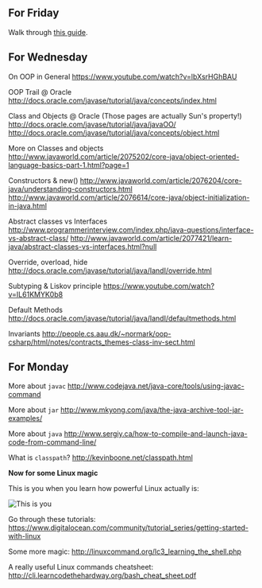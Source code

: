 ## For Friday

Walk through [this guide](https://github.com/HackBulgaria/Programming101-Java/blob/master/week02/git.md).

## For Wednesday

On OOP in General
https://www.youtube.com/watch?v=lbXsrHGhBAU

OOP Trail @ Oracle
http://docs.oracle.com/javase/tutorial/java/concepts/index.html

Class and Objects @ Oracle (Those pages are actually Sun's property!)
http://docs.oracle.com/javase/tutorial/java/javaOO/
http://docs.oracle.com/javase/tutorial/java/concepts/object.html

More on Classes and objects
http://www.javaworld.com/article/2075202/core-java/object-oriented-language-basics-part-1.html?page=1

Constructors & new()
http://www.javaworld.com/article/2076204/core-java/understanding-constructors.html
http://www.javaworld.com/article/2076614/core-java/object-initialization-in-java.html

Abstract classes vs Interfaces
http://www.programmerinterview.com/index.php/java-questions/interface-vs-abstract-class/
http://www.javaworld.com/article/2077421/learn-java/abstract-classes-vs-interfaces.html?null

Override, overload, hide
http://docs.oracle.com/javase/tutorial/java/IandI/override.html

Subtyping & Liskov principle
https://www.youtube.com/watch?v=IL61KMYK0b8

Default Methods
http://docs.oracle.com/javase/tutorial/java/IandI/defaultmethods.html

Invariants
http://people.cs.aau.dk/~normark/oop-csharp/html/notes/contracts_themes-class-inv-sect.html


## For Monday

More about `javac`
http://www.codejava.net/java-core/tools/using-javac-command

More about `jar`
http://www.mkyong.com/java/the-java-archive-tool-jar-examples/

More about `java`
http://www.sergiy.ca/how-to-compile-and-launch-java-code-from-command-line/

What is `classpath`?
http://kevinboone.net/classpath.html

**Now for some Linux magic**

This is you when you learn how powerful Linux actually is:

![This is you](http://i44.tinypic.com/6h18c0.gif)

Go through these tutorials:
https://www.digitalocean.com/community/tutorial_series/getting-started-with-linux

Some more magic:
http://linuxcommand.org/lc3_learning_the_shell.php

A really useful Linux commands cheatsheet:
http://cli.learncodethehardway.org/bash_cheat_sheet.pdf

